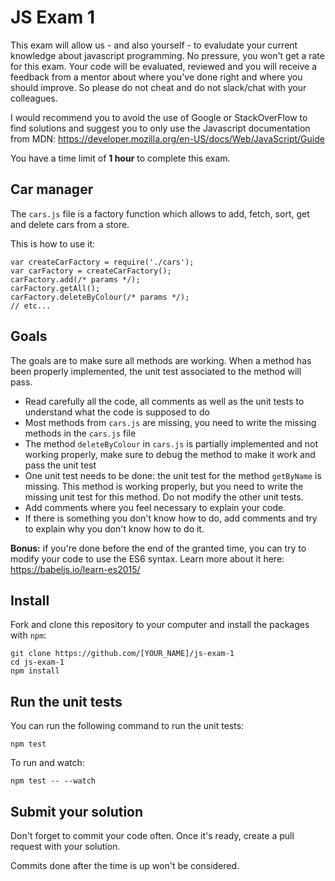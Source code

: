 # JS Exam 1

This exam will allow us - and also yourself - to evaludate your current knowledge about javascript programming. No pressure, you won't get a rate for this exam. Your code will be evaluated, reviewed and you will receive a feedback from a mentor about where you've done right and where you should improve.
So please do not cheat and do not slack/chat with your colleagues.

I would recommend you to avoid the use of Google or StackOverFlow to find solutions and suggest you to only use the Javascript documentation from MDN: https://developer.mozilla.org/en-US/docs/Web/JavaScript/Guide

You have a time limit of **1 hour** to complete this exam.

## Car manager

The `cars.js` file is a factory function which allows to add, fetch, sort, get and delete cars from a store.

This is how to use it:

```
var createCarFactory = require('./cars');
var carFactory = createCarFactory();
carFactory.add(/* params */);
carFactory.getAll();
carFactory.deleteByColour(/* params */);
// etc...
```

## Goals

The goals are to make sure all methods are working. When a method has been properly implemented, the unit test associated to the method will pass. 

- Read carefully all the code, all comments as well as the unit tests to understand what the code is supposed to do
- Most methods from `cars.js` are missing, you need to write the missing methods in the `cars.js` file
- The method `deleteByColour` in `cars.js` is partially implemented and not working properly, make sure to debug the method to make it work and pass the unit test
- One unit test needs to be done: the unit test for the method `getByName` is missing. This method is working properly, but you need to write the missing unit test for this method. Do not modify the other unit tests.
- Add comments where you feel necessary to explain your code.
- If there is something you don't know how to do, add comments and try to explain why you don't know how to do it.

**Bonus:** if you're done before the end of the granted time, you can try to modify your code to use the ES6 syntax. Learn more about it here: https://babeljs.io/learn-es2015/

## Install
Fork and clone this repository to your computer and install the packages with `npm`:

```
git clone https://github.com/[YOUR_NAME]/js-exam-1
cd js-exam-1
npm install
```

## Run the unit tests
You can run the following command to run the unit tests:

```
npm test
```

To run and watch:

```
npm test -- --watch
```

## Submit your solution

Don't forget to commit your code often. Once it's ready, create a pull request with your solution. 

Commits done after the time is up won't be considered.
